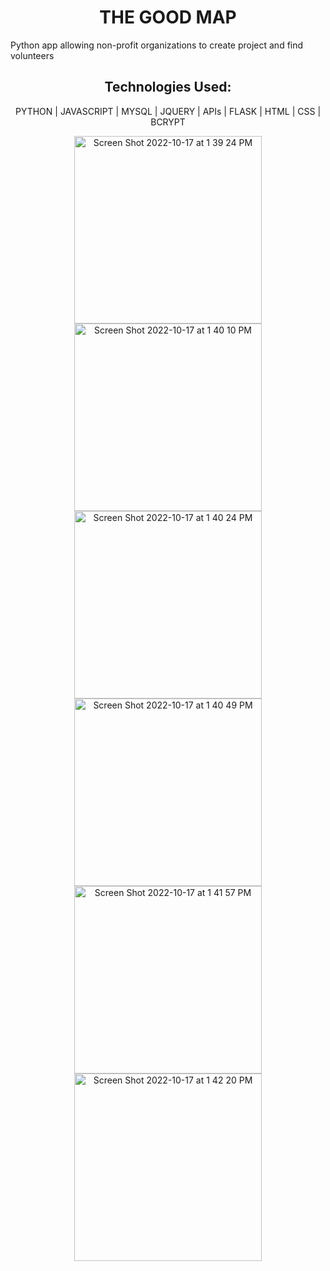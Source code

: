 <h1 align="center"> THE GOOD MAP </h1>
<p>Python app allowing non-profit organizations to create project and find volunteers<p>
<h2 align="center">Technologies Used:</h2>
<p align="center"> PYTHON | JAVASCRIPT | MYSQL | JQUERY | APIs | FLASK | HTML | CSS | BCRYPT</p>
<p align="center">
<img width="300" alt="Screen Shot 2022-10-17 at 1 39 24 PM" src="https://user-images.githubusercontent.com/108160931/196279705-b3cd9a29-c476-4255-907a-bc0876f67a78.png">
<img width="300" alt="Screen Shot 2022-10-17 at 1 40 10 PM" src="https://user-images.githubusercontent.com/108160931/196279721-527b6262-12b6-4fc4-9279-37c1085c3fac.png">
<img width="300" alt="Screen Shot 2022-10-17 at 1 40 24 PM" src="https://user-images.githubusercontent.com/108160931/196279734-2ace4b0f-58d1-44f0-9f71-a2b142c595f2.png">
<img width="300" alt="Screen Shot 2022-10-17 at 1 40 49 PM" src="https://user-images.githubusercontent.com/108160931/196279742-3c3f64bf-3a53-40ff-ae65-702adb28abd6.png">
<img width="300" alt="Screen Shot 2022-10-17 at 1 41 57 PM" src="https://user-images.githubusercontent.com/108160931/196279766-97af57db-492d-47dc-8c45-b7d8b526685d.png">
<img width="300" alt="Screen Shot 2022-10-17 at 1 42 20 PM" src="https://user-images.githubusercontent.com/108160931/196279789-dc392529-60e6-4924-baaf-244fe6eb552f.png">
</p>
